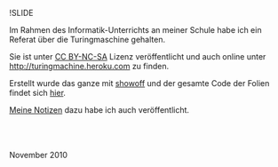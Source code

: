 !SLIDE

Im Rahmen des Informatik-Unterrichts an meiner Schule habe ich ein Referat über die Turingmaschine gehalten.

Sie ist unter [CC BY-NC-SA](http://creativecommons.org/licenses/by-nc-sa/3.0/de/) Lizenz veröffentlicht und auch online unter <http://turingmachine.heroku.com> zu finden.

Erstellt wurde das ganze mit [showoff](https://github.com/schacon/showoff) und der gesamte Code der Folien findet sich [hier](https://github.com/badboy/turingmachine-slides).

[Meine Notizen](https://github.com/badboy/turingmachine-slides/blob/master/notes.txt) dazu habe ich auch veröffentlicht.

<p style="padding-top: 50px;">November 2010</p>
